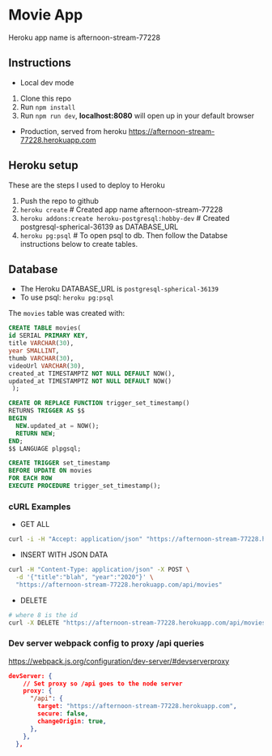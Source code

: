 # Movie App

Heroku app name is afternoon-stream-77228

## Instructions

- Local dev mode

1. Clone this repo
2. Run `npm install`
3. Run `npm run dev`, **localhost:8080** will open up in your default browser

- Production, served from heroku
  <https://afternoon-stream-77228.herokuapp.com>

## Heroku setup

These are the steps I used to deploy to Heroku

1. Push the repo to github
2. `heroku create` # Created app name afternoon-stream-77228
3. `heroku addons:create heroku-postgresql:hobby-dev`  # Created postgresql-spherical-36139 as DATABASE_URL
4. `heroku pg:psql` # To open psql to db. Then follow the Databse instructions below to create tables.

## Database

- The Heroku DATABASE_URL is `postgresql-spherical-36139`
- To use psql: `heroku pg:psql`

The `movies` table was created with:

```sql
CREATE TABLE movies(
id SERIAL PRIMARY KEY,
title VARCHAR(30),
year SMALLINT,
thumb VARCHAR(30),
videoUrl VARCHAR(30),
created_at TIMESTAMPTZ NOT NULL DEFAULT NOW(),
updated_at TIMESTAMPTZ NOT NULL DEFAULT NOW()
 );

CREATE OR REPLACE FUNCTION trigger_set_timestamp()
RETURNS TRIGGER AS $$
BEGIN
  NEW.updated_at = NOW();
  RETURN NEW;
END;
$$ LANGUAGE plpgsql;

CREATE TRIGGER set_timestamp
BEFORE UPDATE ON movies
FOR EACH ROW
EXECUTE PROCEDURE trigger_set_timestamp();

```

### cURL Examples

- GET ALL

```bash
curl -i -H "Accept: application/json" "https://afternoon-stream-77228.herokuapp.com/api/movies"
```

- INSERT WITH JSON DATA

```bash
curl -H "Content-Type: application/json" -X POST \
  -d '{"title":"blah", "year":"2020"}' \
  "https://afternoon-stream-77228.herokuapp.com/api/movies"
```

- DELETE

```bash
# where 8 is the id
curl -X DELETE "https://afternoon-stream-77228.herokuapp.com/api/movies/8"
```

### Dev server webpack config to proxy /api queries

<https://webpack.js.org/configuration/dev-server/#devserverproxy>

```json
devServer: {
    // Set proxy so /api goes to the node server
    proxy: {
      "/api": {
        target: "https://afternoon-stream-77228.herokuapp.com",
        secure: false,
        changeOrigin: true,
      },
    },
  },
```
